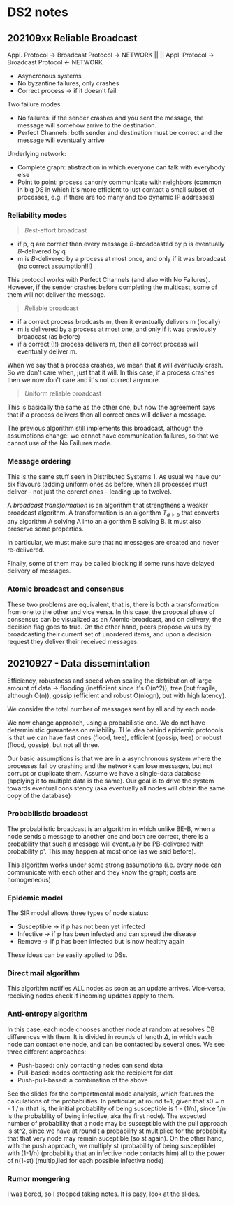 
# DS2 notes
## 202109xx Reliable Broadcast

Appl. Protocol -> Broadcast Protocol -> NETWORK
                                         || ||
Appl. Protocol -> Broadcast Protocol <- NETWORK

- Asyncronous systems
- No byzantine failures, only crashes
- Correct process -> if it doesn't fail

Two failure modes:

- No failures: if the sender crashes and you sent the message, the message will somehow arrive to the destination.
- Perfect Channels: both sender and destination must be correct and the message will eventually arrive

Underlying network:

- Complete graph: abstraction in which everyone can talk with everybody else
- Point to point: process canonly communicate with neighbors (common in big DS in which it's more efficient to just contact a small subset of processes, e.g. if there are too many and too dynamic IP addresses)

### Reliability modes

> *B*est-effort broadcast

- if p, q are correct then every message *B*-broadcasted by p is eventually *B*-delivered by q
- m is *B*-delivered by a process at most once, and only if it was broadcast (no correct assumption!!!)

This protocol works with Perfect Channels (and also with No Failures). However, if the sender crashes before completing the multicast, some of them will not deliver the message.

> *R*eliable broadcast

- if a correct process brodcasts m, then it eventually delivers m (locally)
- m is delivered by a process at most one, and only if it was previously broadcast (as before)
- if a correct (!!) process delivers m, then all correct process will eventually deliver m.

When we say that a process crashes, we mean that it will _eventually_ crash. So we don't care when, just that it will. In this case, if a process crashes then we now don't care and it's not correct anymore.

> *U*niform reliable broadcast

This is basically the same as the other one, but now the agreement says that if _a_ process delivers then all correct ones will deliver a message.

The previous algorithm still implements this broadcast, although the assumptions change: we cannot have communication failures, so that we cannot use of the No Failures mode.

### Message ordering

This is the same stuff seen in Distributed Systems 1. As usual we have our six flavours (adding uniform ones as before, when all processes must deliver - not just the corerct ones - leading up to twelve).

A *broadcast transformation* is an algorithm that strengthens a weaker broadcast algorithm. A transformation is an algorithm $T_{a > b}$ that converts any algorithm A solving A into an algorithm B solving B. It must also preserve some properties.

In particular, we must make sure that no messages are created and never re-delivered.

Finally, some of them may be called blocking if some runs have delayed delivery of messages.

### Atomic broadcast and consensus

These two problems are equivalent, that is, there is both a transformation from one to the other and vice versa. In this case, the proposal phase of consensus can be visualized as an Atomic-broadcast, and on delivery, the decision flag goes to true. On the other hand, peers propose values by broadcasting their current set of unordered items, and upon a decision request they deliver their received messages.

## 20210927 - Data dissemintation

Efficiency, robustness and speed when scaling the distribution of large amount of data -> flooding (inefficient since it's O(n^2)), tree (but fragile, although O(n)), gossip (efficient and robust O(nlogn), but with high latency).

We consider the total number of messages sent by all and by each node.

We now change approach, using a probabilistic one. We do not have deterministic guarantees on reliability. THe idea behind epidemic protocols is that we can have fast ones (flood, tree), efficient (gossip, tree) or robust (flood, gossip), but not all three.

Our basic assumptions is that we are in a asynchronous system where the processes fail by crashing and the network can lose messages, but not corrupt or duplicate them. Assume we have a single-data database (applying it to multiple data is the same). Our goal is to drive the system towards eventual consistency (aka eventually all nodes will obtain the same copy of the database)

### Probabilistic broadcast

The probabilistic broadcast is an algorithm in which unlike BE-B, when a node sends a message to another one and both are correct, there is a probability that such a message will eventually be PB-delivered with probability p'. This may happen at most once (as we said before).

This algorithm works under some strong assumptions (i.e. every node can communicate with each other and they know the graph; costs are homogeneous)

### Epidemic model

The SIR model allows three types of node status:

- Susceptible -> if p has not been yet infected
- Infective -> if p has been infected and can spread the disease
- Remove -> if p has been infected but is now healthy again

These ideas can be easily applied to DSs.

### Direct mail algorithm

This algorithm notifies ALL nodes as soon as an update arrives. Vice-versa, receiving nodes check if incoming updates apply to them.

### Anti-entropy algorithm

In this case, each node chooses another node at random at resolves DB differences with them. It is divided in rounds of length $\Delta$, in which each node can contact one node, and can be contacted by several ones. We see three different approaches:

- Push-based: only contacting nodes can send data
- Pull-based: nodes contacting ask the recipient for dat
- Push-pull-based: a combination of the above

See the slides for the compartmental mode analysis, which features the calculations of the probabilities. In particular, at round t+1, given that s0 = n - 1 / n (that is, the initial probability of being susceptible is 1 - (1/n), since 1/n is the probability of being infective, aka the first node). The expected number of probability that a node may be susceptible with the pull approach is st^2, since we have at round t a probability st multiplied for the probability that that very node may remain suceptible (so st again). On the other hand, with the push approach, we multiply st (probability of being susceptible) with (1-1/n) (probability that an infective node contacts him) all to the power of n(1-st) (multip,lied for each possible infective node)

### Rumor mongering 

I was bored, so I stopped taking notes. It is easy, look at the slides.